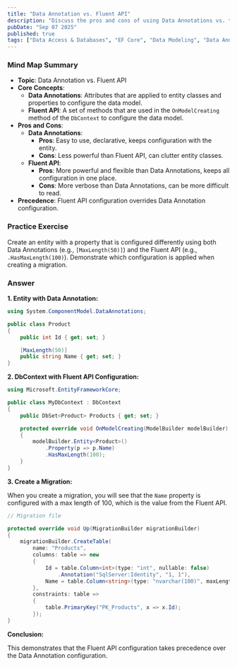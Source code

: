 ```yaml
---
title: "Data Annotation vs. Fluent API"
description: "Discuss the pros and cons of using Data Annotations vs. the Fluent API for configuring the EF Core data model. Explain which takes precedence."
pubDate: "Sep 07 2025"
published: true
tags: ["Data Access & Databases", "EF Core", "Data Modeling", "Data Annotations", "Fluent API"]
---
```


### Mind Map Summary

- **Topic**: Data Annotation vs. Fluent API
- **Core Concepts**:
    - **Data Annotations**: Attributes that are applied to entity classes and properties to configure the data model.
    - **Fluent API**: A set of methods that are used in the `OnModelCreating` method of the `DbContext` to configure the data model.
- **Pros and Cons**:
    - **Data Annotations**:
        - **Pros**: Easy to use, declarative, keeps configuration with the entity.
        - **Cons**: Less powerful than Fluent API, can clutter entity classes.
    - **Fluent API**:
        - **Pros**: More powerful and flexible than Data Annotations, keeps all configuration in one place.
        - **Cons**: More verbose than Data Annotations, can be more difficult to read.
- **Precedence**: Fluent API configuration overrides Data Annotation configuration.

### Practice Exercise

Create an entity with a property that is configured differently using both Data Annotations (e.g., `[MaxLength(50)]`) and the Fluent API (e.g., `.HasMaxLength(100)`). Demonstrate which configuration is applied when creating a migration.

### Answer

**1. Entity with Data Annotation:**

```csharp
using System.ComponentModel.DataAnnotations;

public class Product
{
    public int Id { get; set; }

    [MaxLength(50)]
    public string Name { get; set; }
}
```

**2. DbContext with Fluent API Configuration:**

```csharp
using Microsoft.EntityFrameworkCore;

public class MyDbContext : DbContext
{
    public DbSet<Product> Products { get; set; }

    protected override void OnModelCreating(ModelBuilder modelBuilder)
    {
        modelBuilder.Entity<Product>()
            .Property(p => p.Name)
            .HasMaxLength(100);
    }
}
```

**3. Create a Migration:**

When you create a migration, you will see that the `Name` property is configured with a max length of 100, which is the value from the Fluent API.

```csharp
// Migration file

protected override void Up(MigrationBuilder migrationBuilder)
{
    migrationBuilder.CreateTable(
        name: "Products",
        columns: table => new
        {
            Id = table.Column<int>(type: "int", nullable: false)
                .Annotation("SqlServer:Identity", "1, 1"),
            Name = table.Column<string>(type: "nvarchar(100)", maxLength: 100, nullable: false)
        },
        constraints: table =>
        {
            table.PrimaryKey("PK_Products", x => x.Id);
        });
}
```

**Conclusion:**

This demonstrates that the Fluent API configuration takes precedence over the Data Annotation configuration.
